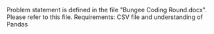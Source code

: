 Problem statement is defined in the file "Bungee Coding Round.docx". Please refer to this file. 
Requirements: CSV file and understanding of Pandas
